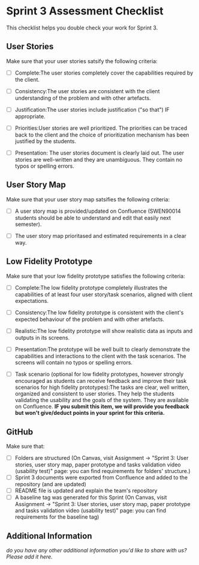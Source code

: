 # Sprint 3 Assessment Checklist
This checklist helps you double check your work for Sprint 3.


## User Stories
Make sure that your user stories satsify the following criteria:

- [ ] Complete:The user stories completely cover the capabilities required by the client. 
- [ ] Consistency:The user stories are consistent with the client understanding of the problem and with other artefacts. 
- [ ] Justification:The user stories include justification ("so that") IF appropriate. 
- [ ] Priorities:User stories are well prioritized. The priorities can be traced back to the client and the choice of prioritization mechanism has been justified by the students. 
- [ ] Presentation: The user stories document is clearly laid out. The user stories are well-written and they are unambiguous. They contain no typos or spelling errors.


## User Story Map
Make sure that your user story map satsifies the following criteria:

- [ ] A user story map is provided/updated on Confluence (SWEN90014 students should be able to understand and edit that easily next semester). 
- [ ] The user story map prioritased and estimated requirements in a clear way.


## Low Fidelity Prototype
Make sure that your low fidelity prototype satisfies the following criteria:

- [ ] Complete:The low fidelity prototype completely illustrates the capabilities of at least four user story/task scenarios, aligned with client expectations. 
- [ ] Consistency:The low fidelity prototype is consistent with the client's expected behaviour of the problem and with other artefacts.
- [ ] Realistic:The low fidelity prototype will show realistic data as inputs and outputs in its screens. 
- [ ] Presentation:The prototype will be well built to clearly demonstrate the capabilities and interactions to the client with the task scenarios. The screens will contain no typos or spelling errors. 
- [ ] Task scenario (optional for low fidelity prototypes, however strongly encouraged as students can receive feedback and improve their task scenarios for high fidelity prototypes):The tasks are clear, well written, organized and consistent to user stories. They help the students validating the usability and the goals of the system. They are available on Confluence. **IF you submit this item, we will provide you feedback but won't give/deduct points in your sprint for this criteria.**



## GitHub
Make sure that: 

- [ ] Folders are structured (On Canvas, visit Assignment -> "Sprint 3: User stories, user story map, paper prototype and tasks validation video (usability test)" page: you can find requirements for folders' structure.)
- [ ] Sprint 3 documents were exported from Confluence and added to the repository (and are updated)
- [ ] README file is updated and explain the team's repository
- [ ] A baseline tag was generated for this Sprint (On Canvas, visit Assignment -> "Sprint 3: User stories, user story map, paper prototype and tasks validation video (usability test)" page: you can find requirements for the baseline tag)

## Additional Information

*do you have any other additional information you'd like to share with us? Please add it here.*

